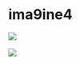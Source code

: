 # ima9ine4
<img src="https://github-readme-stats.vercel.app/api/top-langs/?username=ima9ine4&layout=compact"><br><br>
<img src="https://github-readme-stats.vercel.app/api?username=ima9ine4&show_icons=true">

